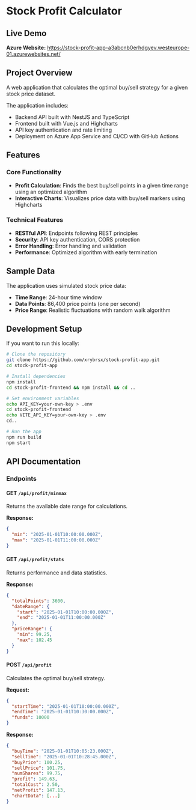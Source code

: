 # Stock Profit Calculator

## Live Demo
**Azure Website:** https://stock-profit-app-a3abcnb0erhdgyev.westeurope-01.azurewebsites.net/

## Project Overview

A web application that calculates the optimal buy/sell strategy for a given stock price dataset. 

The application includes:
- Backend API built with NestJS and TypeScript
- Frontend built with Vue.js and Highcharts
- API key authentication and rate limiting
- Deployment on Azure App Service and CI/CD with GitHub Actions

## Features

### Core Functionality
- **Profit Calculation**: Finds the best buy/sell points in a given time range using an optimized algorithm
- **Interactive Charts**: Visualizes price data with buy/sell markers using Highcharts

### Technical Features
- **RESTful API**: Endpoints following REST principles
- **Security**: API key authentication, CORS protection
- **Error Handling**: Error handling and validation
- **Performance**: Optimized algorithm with early termination

## Sample Data

The application uses simulated stock price data:
- **Time Range**: 24-hour time window
- **Data Points**: 86,400 price points (one per second)
- **Price Range**: Realistic fluctuations with random walk algorithm

## Development Setup

If you want to run this locally:

```bash
# Clone the repository
git clone https://github.com/xrybrsx/stock-profit-app.git
cd stock-profit-app

# Install dependencies
npm install
cd stock-profit-frontend && npm install && cd ..

# Set environment variables
echo API_KEY=your-own-key > .env
cd stock-profit-frontend
echo VITE_API_KEY=your-own-key > .env
cd..

# Run the app
npm run build
npm start
```

## API Documentation

### Endpoints

#### GET `/api/profit/minmax`
Returns the available date range for calculations.

**Response:**
```json
{
  "min": "2025-01-01T10:00:00.000Z",
  "max": "2025-01-01T11:00:00.000Z"
}
```

#### GET `/api/profit/stats`
Returns performance and data statistics.

**Response:**
```json
{
  "totalPoints": 3600,
  "dateRange": {
    "start": "2025-01-01T10:00:00.000Z",
    "end": "2025-01-01T11:00:00.000Z"
  },
  "priceRange": {
    "min": 99.25,
    "max": 102.45
  }
}
```

#### POST `/api/profit`
Calculates the optimal buy/sell strategy.

**Request:**
```json
{
  "startTime": "2025-01-01T10:00:00.000Z",
  "endTime": "2025-01-01T10:30:00.000Z",
  "funds": 10000
}
```

**Response:**
```json
{
  "buyTime": "2025-01-01T10:05:23.000Z",
  "sellTime": "2025-01-01T10:28:45.000Z",
  "buyPrice": 100.25,
  "sellPrice": 101.75,
  "numShares": 99.75,
  "profit": 149.63,
  "totalCost": 2.50,
  "netProfit": 147.13,
  "chartData": [...]
}
```
